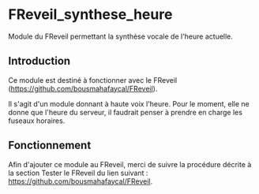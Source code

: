 # FReveil_synthese_heure
Module du FReveil permettant la synthèse vocale de l'heure actuelle.


## Introduction
Ce module est destiné à fonctionner avec le FReveil (<https://github.com/bousmahafaycal/FReveil>). 


Il s'agit d'un module donnant à haute voix l'heure. Pour le moment, elle ne donne que l'heure du serveur, il faudrait penser à prendre en
charge les fuseaux horaires.

## Fonctionnement
Afin d'ajouter ce module au FReveil, merci de suivre la procédure décrite à la section Tester le FReveil du lien suivant :
<https://github.com/bousmahafaycal/FReveil>.
